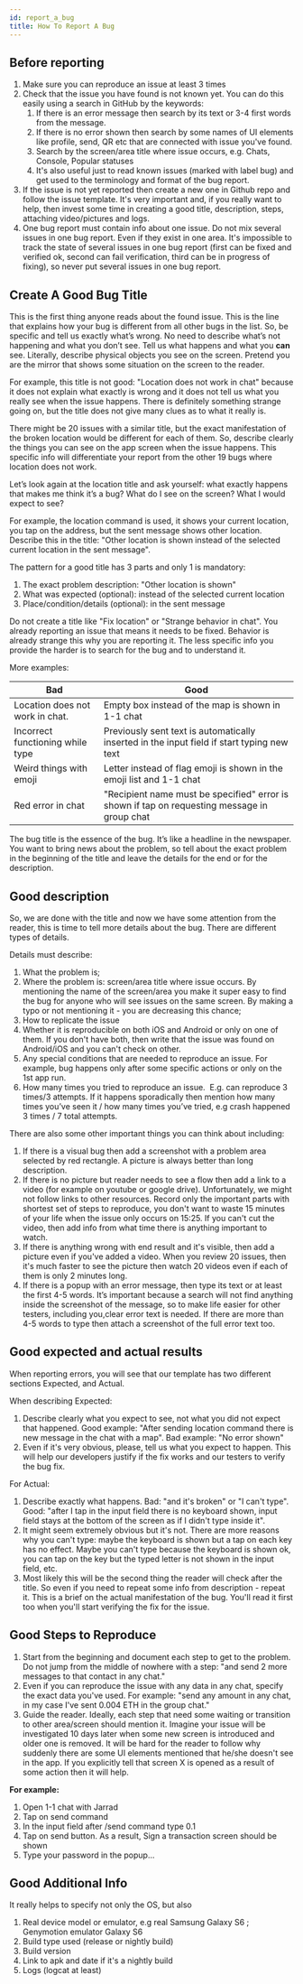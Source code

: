 ```yaml
---
id: report_a_bug
title: How To Report A Bug
---
```


## Before reporting
1. Make sure you can reproduce an issue at least 3 times
2. Check that the issue you have found is not known yet. You can do this easily using a search in GitHub by the keywords:
    1. If there is an error message then search by its text or 3-4 first words from the message.
    2. If there is no error shown then search by some names of UI elements like profile, send, QR etc that are connected with issue you've found.
    3. Search by the screen/area title where issue occurs, e.g. Chats, Console, Popular statuses
    4. It's also useful just to read known issues (marked with label bug) and get used to the terminology and format of the bug report.
3. If the issue is not yet reported then create a new one in Github repo and follow the issue template. It's very important and, if you really want to help, then invest some time in creating a good title, description, steps, attaching video/pictures and logs.
4. One bug report must contain info about one issue. Do not mix several issues in one bug report. Even if they exist in one area. It's impossible to track the state of several issues in one bug report (first can be fixed and verified ok, second can fail verification, third can be in progress of fixing), so never put several issues in one bug report.

## Create A Good Bug Title

This is the first thing anyone reads about the found issue. This is the line that explains how your bug is different from all other bugs in the list. So, be specific and tell us exactly what’s wrong. No need to describe what’s not happening and what you don’t see. Tell us what happens and what you **can** see. Literally, describe physical objects you see on the screen. Pretend you are the mirror that shows some situation on the screen to the reader.

For example, this title is not good: "Location does not work in chat" because it does not explain what exactly is wrong and it does not tell us what you really see when the issue happens. There is definitely something strange going on, but the title does not give many clues as to what it really is. 

There might be 20 issues with a similar title, but the exact manifestation of the broken location would be different for each of them. So, describe clearly the things you can see on the app screen when the issue happens. This specific info will differentiate your report from the other 19 bugs where location does not work.

Let’s look again at the location title and ask yourself: what exactly happens that makes me think it’s a bug? What do I see on the screen? What I would expect to see?

For example, the location command is used, it shows your current location, you tap on the address, but the sent message shows other location. Describe this in the title: "Other location is shown instead of the selected current location in the sent message".

The pattern for a good title has 3 parts and only 1 is mandatory:

1. The exact problem description: "Other location is shown"
2. What was expected (optional): instead of the selected current location
3. Place/condition/details (optional): in the sent message

Do not create a title like "Fix location" or "Strange behavior in chat". You already reporting an issue that means it needs to be fixed. Behavior is already strange this why you are reporting it. The less specific info you provide the harder is to search for the bug and to understand it.

More examples:

| Bad   |	Good |
| ------| ----------- |
| Location does not work in chat. |	Empty box instead of the map is shown in 1-1 chat |
| Incorrect functioning while type | Previously sent text is automatically inserted in the input field if start typing new text |
| Weird things with emoji | Letter instead of flag emoji is shown in the emoji list and 1-1 chat |
| Red error in chat | "Recipient name must be specified" error is shown if tap on requesting message in group chat |

The bug title is the essence of the bug. It’s like a headline in the newspaper. You want to bring news about the problem, so tell about the exact problem in the beginning of the title and leave the details for the end or for the description.

## Good description

So, we are done with the title and now we have some attention from the reader, this is time to tell more details about the bug. There are different types of details.

Details must describe:
1. What the problem is;
2. Where the problem is: screen/area title where issue occurs. By mentioning the name of the screen/area you make it super easy to find the bug for anyone who will see issues on the same screen. By making a typo or not mentioning it - you are decreasing this chance;
3. How to replicate the issue
4. Whether it is reproducible on both iOS and Android or only on one of them. If you don't have both, then write that the issue was found on Android/iOS and you can't check on other.
5. Any special conditions that are needed to reproduce an issue. For example, bug happens only after some specific actions or only on the 1st app run.
6. How many times you tried to reproduce an issue.  E.g. can reproduce 3 times/3 attempts. If it happens sporadically then mention how many times you’ve seen it / how many times you’ve tried, e.g crash happened 3 times / 7 total attempts.

There are also some other important things you can think about including:
1. If there is a visual bug then add a screenshot with a problem area selected by red rectangle. A picture is always better than long description.
2. If there is no picture but reader needs to see a flow then add a link to a video (for example on youtube or google drive). Unfortunately, we might not follow links to other resources. Record only the important parts with shortest set of steps to reproduce, you don't want to waste 15 minutes of your life when the issue only occurs on 15:25. If you can't cut the video, then add info from what time there is anything important to watch.
3. If there is anything wrong with end result and it's visible, then add a picture even if you've added a video. When you review 20 issues, then it's much faster to see the picture then watch 20 videos even if each of them is only 2 minutes long.
4. If there is a popup with an error message, then type its text or at least the first 4-5 words. It’s important because a search will not find anything inside the screenshot of the message, so to make life easier for other testers, including you,clear error text is needed. If there are more than 4-5 words to type then attach a screenshot of the full error text too.


## Good expected and actual results

When reporting errors, you will see that our template has two different sections Expected, and Actual. 

When describing Expected:

1. Describe clearly what you expect to see, not what you did not expect that happened. Good example: "After sending location command there is new message in the chat with a map". Bad example: "No error shown"
2. Even if it's very obvious, please, tell us what you expect to happen. This will help our developers justify if the fix works and our testers to verify the bug fix.

For Actual:

1. Describe exactly what happens. Bad: "and it's broken" or "I can't type". Good: "after I tap in the input field there is no keyboard shown, input field stays at the bottom of the screen as if I didn't type inside it". 
2. It might seem extremely obvious but it's not. There are more reasons why you can't type: maybe the keyboard is shown but a tap on each key has no effect. Maybe you can't type because the keyboard is shown ok, you can tap on the key but the typed letter is not shown in the input field, etc.
3. Most likely this will be the second thing the reader will check after the title. So even if you need to repeat some info from description - repeat it. This is a brief on the actual manifestation of the bug. You'll read it first too when you'll start verifying the fix for the issue.

## Good Steps to Reproduce

1. Start from the beginning and document each step to get to the problem. Do not jump from the middle of nowhere with a step: "and send 2 more messages to that contact in any chat."
2. Even if you can reproduce the issue with any data in any chat, specify the exact data you've used. For example: "send any amount in any chat, in my case I've sent 0.004 ETH in the group chat."
3. Guide the reader. Ideally, each step that need some waiting or transition to other area/screen should mention it. Imagine your issue will be investigated 10 days later when some new screen is introduced and older one is removed. It will be hard for the reader to follow why suddenly there are some UI elements mentioned that he/she doesn't see in the app. If you explicitly tell that screen X is opened as a result of some action then it will help.

**For example:**

1. Open 1-1 chat with Jarrad
2. Tap on send command
3. In the input field after /send command type 0.1
4. Tap on send button. As a result, Sign a transaction screen should be shown
5. Type your password in the popup...

## Good Additional Info

It really helps to specify not only the OS, but also

1. Real device model or emulator, e.g real Samsung Galaxy S6 ; Genymotion emulator Galaxy S6
2. Build type used (release or nightly build)
3. Build version
4. Link to apk and date if it's a nightly build
5. Logs (logcat at least)
